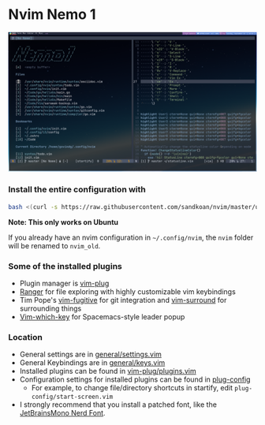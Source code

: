 # Nvim Nemo 1

![configuration="16pt JetBrainsMono font, Nord colorscheme, Qtile wm"](/img/ConfigPic.png)

### Install the entire configuration with 

```bash 
bash <(curl -s https://raw.githubusercontent.com/sandkoan/nvim/master/utils/install.sh)
```

**Note: This only works on Ubuntu**

If you already have an nvim configuration in ```~/.config/nvim```, the ```nvim``` folder will be renamed to ```nvim_old```.

### Some of the installed plugins
* Plugin manager is [vim-plug](https://github.com/junegunn/vim-plug)
* [Ranger](https://github.com/ranger/ranger) for file exploring with highly customizable vim keybindings
* Tim Pope's [vim-fugitive](https://github.com/tpope/vim-fugitive) for git integration and [vim-surround](https://github.com/tpope/vim-surround) for surrounding things
* [Vim-which-key](https://github.com/liuchengxu/vim-which-key) for Spacemacs-style leader popup 

### Location
* General settings are in [general/settings.vim](https://github.com/sandkoan/nvim/tree/master/general/settings.vim) 
* General Keybindings are in [general/keys.vim](https://github.com/sandkoan/nvim/tree/master/general/keys.vim)
* Installed plugins can be found in [vim-plug/plugins.vim](https://github.com/sandkoan/nvim/tree/master/vim-plug)
* Configuration settings for installed plugins can be found in [plug-config](https://github.com/sandkoan/nvim/tree/master/plug-config)
    * For example, to change file/directory shortcuts in startify, edit ```plug-config/start-screen.vim```
* I strongly recommend that you install a patched font, like the [JetBrainsMono Nerd Font](https://github.com/ryanoasis/nerd-fonts/tree/master/patched-fonts/JetBrainsMono).
